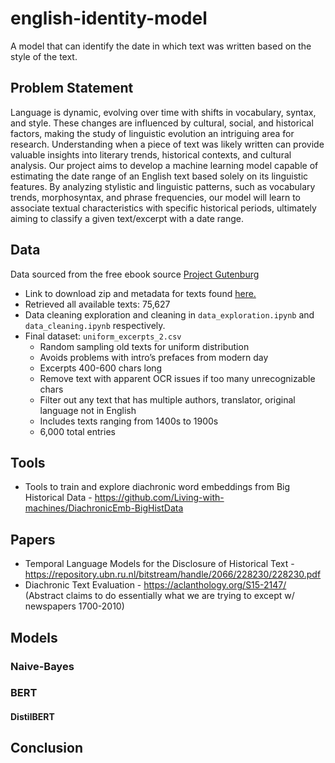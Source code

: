 # english-identity-model
A model that can identify the date in which text was written based on the style of the text.

## Problem Statement
Language is dynamic, evolving over time with shifts in vocabulary, syntax, and style. These changes are influenced by cultural, social, and historical factors, making the study of linguistic evolution an intriguing area for research. Understanding when a piece of text was likely written can provide valuable insights into literary trends, historical contexts, and cultural analysis.  Our project aims to develop a machine learning model capable of estimating the date range of an English text based solely on its linguistic features. By analyzing stylistic and linguistic patterns, such as vocabulary trends, morphosyntax, and phrase frequencies, our model will learn to associate textual characteristics with specific historical periods, ultimately aiming to classify a given text/excerpt with a date range. 

## Data
Data sourced from the free ebook source [Project Gutenburg](https://www.gutenberg.org/)
- Link to download zip and metadata for texts found [here.](https://www.gutenberg.org/cache/epub/feeds/)
- Retrieved all available texts:  75,627
- Data cleaning exploration and cleaning in `data_exploration.ipynb` and `data_cleaning.ipynb` respectively.
- Final dataset: `uniform_excerpts_2.csv`
    - Random sampling old texts for uniform distribution
    - Avoids problems with intro’s prefaces from modern day
    - Excerpts 400-600 chars long
    - Remove text with apparent OCR issues if too many unrecognizable chars
    - Filter out any text that has multiple authors, translator, original language not in English
    - Includes texts ranging from 1400s to 1900s
    - 6,000 total entries


## Tools
- Tools to train and explore diachronic word embeddings from Big Historical Data - https://github.com/Living-with-machines/DiachronicEmb-BigHistData

## Papers
- Temporal Language Models for the Disclosure of Historical Text - https://repository.ubn.ru.nl/bitstream/handle/2066/228230/228230.pdf 
- Diachronic Text Evaluation - https://aclanthology.org/S15-2147/ (Abstract claims to do essentially what we are trying to except w/ newspapers 1700-2010)

## Models

### Naive-Bayes

### BERT

#### DistilBERT

## Conclusion
